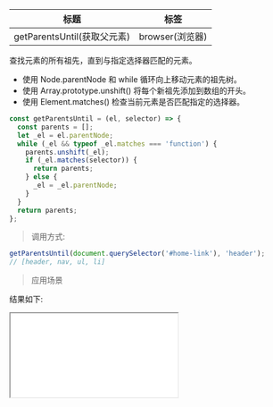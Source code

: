 | 标题                        | 标签            |
| --------------------------- | --------------- |
| getParentsUntil(获取父元素) | browser(浏览器) |

查找元素的所有祖先，直到与指定选择器匹配的元素。

- 使用 Node.parentNode 和 while 循环向上移动元素的祖先树。
- 使用 Array.prototype.unshift() 将每个新祖先添加到数组的开头。
- 使用 Element.matches() 检查当前元素是否匹配指定的选择器。

```js
const getParentsUntil = (el, selector) => {
  const parents = [];
  let _el = el.parentNode;
  while (_el && typeof _el.matches === 'function') {
    parents.unshift(_el);
    if (_el.matches(selector)) {
      return parents;
    } else {
      _el = _el.parentNode;
    }
  }
  return parents;
};
```

> 调用方式:

```js
getParentsUntil(document.querySelector('#home-link'), 'header');
// [header, nav, ul, li]
```

> 应用场景

<div class="code-editor" data-url="codes/javascript/html/getParentsUntil.html" data-language="html"></div>

结果如下:

<iframe src="codes/javascript/html/getParentsUntil.html"></iframe>
